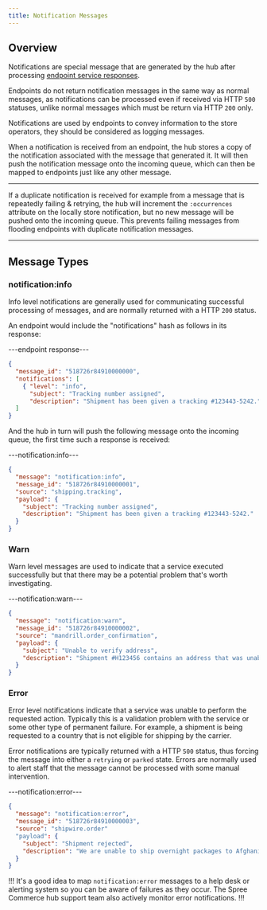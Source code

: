 ```yaml
---
title: Notification Messages
---
```


## Overview

Notifications are special message that are generated by the hub after processing [endpoint service responses](/integration/terminology.html#service-responses). 

Endpoints do not return notification messages in the same way as normal messages, as notifications can be processed even if received via HTTP `500` statuses, unlike normal messages which must be return via HTTP `200` only.

Notifications are used by endpoints to convey information to the store operators, they should be considered as logging messages.

When a notification is received from an endpoint, the hub stores a copy of the notification associated with the message that generated it. It will then push the notification message onto the incoming queue, which can then be mapped to endpoints just like any other message.

***
If a duplicate notification is received for example from a message that is repeatedly failing & retrying, the hub will increment the `:occurrences` attribute on the locally store notification, but no new message will be pushed onto the incoming queue. This prevents failing messages from flooding endpoints with duplicate notification messages.
***

## Message Types

### notification:info

Info level notifications are generally used for communicating successful processing of messages, and are normally returned with a HTTP `200` status.

An endpoint would include the "notifications" hash as follows in its response:

---endpoint response---
```json
{
  "message_id": "518726r84910000000",
  "notifications": [
    { "level": "info",
      "subject": "Tracking number assigned",
      "description": "Shipment has been given a tracking #123443-5242." }
  ]
}
```

And the hub in turn will push the following message onto the incoming queue, the first time such a response is received:

---notification:info---
```json
{
  "message": "notification:info",
  "message_id": "518726r84910000001",
  "source": "shipping.tracking",
  "payload": {
    "subject": "Tracking number assigned",
    "description": "Shipment has been given a tracking #123443-5242."
  }
}
```

### Warn

Warn level messages are used to indicate that a service executed successfully but that there may be a potential problem that's worth investigating.

---notification:warn---
```json
{
  "message": "notification:warn",
  "message_id": "518726r84910000002",
  "source": "mandrill.order_confirmation",
  "payload": {
    "subject": "Unable to verify address",
    "description": "Shipment #H123456 contains an address that was unable to be verified. We have shipped the package anyways but it may not get there!"
  }
}
```

### Error

Error level notifications indicate that a service was unable to perform the requested action. Typically this is a validation problem with the service or some other type of permanent failure. For example, a shipment is being requested to a country that is not eligible for shipping by the carrier. 

Error notifications are typically returned with a HTTP `500` status, thus forcing the message into either a `retrying` or `parked` state. Errors are normally used to alert staff that the message cannot be processed with some manual intervention. 

---notification:error---
```json
{
  "message": "notification:error",
  "message_id": "518726r84910000003",
  "source": "shipwire.order"
  "payload": {
    "subject": "Shipment rejected",
    "description": "We are unable to ship overnight packages to Afghanistan."
  }
}
```

!!!
It's a good idea to map `notification:error` messages to a help desk or alerting system so you can be aware of failures as they occur. The Spree Commerce hub support team also actively monitor error notifications.
!!!
